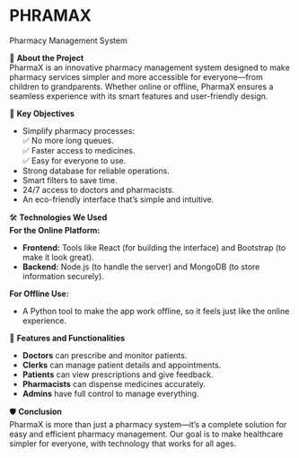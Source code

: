 # PHRAMAX
Pharmacy Management System

🚀 **About the Project**  
PharmaX is an innovative pharmacy management system designed to make pharmacy services simpler and more accessible for everyone—from children to grandparents. Whether online or offline, PharmaX ensures a seamless experience with its smart features and user-friendly design.  

🎯 **Key Objectives**  
- Simplify pharmacy processes:  
  ✅ No more long queues.  
  ✅ Faster access to medicines.  
  ✅ Easy for everyone to use.  
- Strong database for reliable operations.  
- Smart filters to save time.  
- 24/7 access to doctors and pharmacists.  
- An eco-friendly interface that’s simple and intuitive.  

🛠️ **Technologies We Used**  
**For the Online Platform:**  
- **Frontend:** Tools like React (for building the interface) and Bootstrap (to make it look great).  
- **Backend:** Node.js (to handle the server) and MongoDB (to store information securely).  

**For Offline Use:**  
- A Python tool to make the app work offline, so it feels just like the online experience.  

🌟 **Features and Functionalities**  
- **Doctors** can prescribe and monitor patients.  
- **Clerks** can manage patient details and appointments.  
- **Patients** can view prescriptions and give feedback.  
- **Pharmacists** can dispense medicines accurately.  
- **Admins** have full control to manage everything.  

🛡️ **Conclusion**  
PharmaX is more than just a pharmacy system—it’s a complete solution for easy and efficient pharmacy management. Our goal is to make healthcare simpler for everyone, with technology that works for all ages.  



